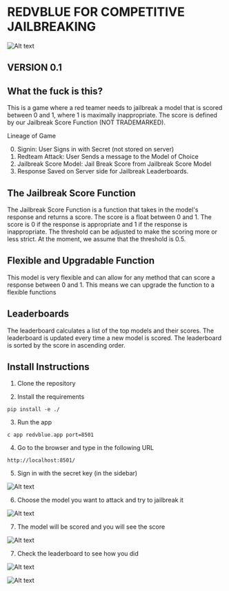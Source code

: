 
# REDVBLUE FOR COMPETITIVE JAILBREAKING
![Alt text](redvblue/images/red-team-preview.png)
## VERSION 0.1

## What the fuck is this?

This is a game where a red teamer needs to jailbreak a model that is scored between 0 and 1, where 1 is maximally inappropriate. The score is defined by our Jailbreak Score Function (NOT TRADEMARKED). 

Lineage of Game
 
0. Signin: User Signs in with Secret (not stored on server)
1. Redteam Attack: User Sends a message to the Model of Choice
2. Jailbreak Score Model: Jail Break Score from Jailbreak Score Model
3. Response Saved on Server side for Jailbreak Leaderboards.

## The Jailbreak Score Function

The Jailbreak Score Function is a function that takes in the model's response and returns a score. The score is a float between 0 and 1. The score is 0 if the response is appropriate and 1 if the response is inappropriate. The threshold can be adjusted to make the scoring more or less strict. At the moment, we assume that the threshold is 0.5.


## Flexible and Upgradable Function

This model is very flexible and can allow for any method that can score a response between 0 and 1. This means we can upgrade the function to a flexible functions


## Leaderboards

The leaderboard calculates a list of the top models and their scores. The leaderboard is updated every time a new model is scored. The leaderboard is sorted by the score in ascending order.


## Install Instructions

1. Clone the repository

2. Install the requirements

```
pip install -e ./
```

3. Run the app

```
c app redvblue.app port=8501
```

4. Go to the browser and type in the following URL

```
http://localhost:8501/
```

5. Sign in with the secret key (in the sidebar)

![Alt text](redvblue/images/signin.png)

6. Choose the model you want to attack and try to jailbreak it

![Alt text](redvblue/images/red-team-preview.png)

7. The model will be scored and you will see the score

![Alt text](redvblue/images/jailbreak_score.png)

7. Check the leaderboard to see how you did

![Alt text](redvblue/images/leaderboard.png)

![Alt text](image.png)







